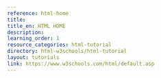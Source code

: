 ```yaml
---
reference: html-home
title:
title_en: HTML HOME
description:
learning_order: 1
resource_categories: html-tutorial
directory: html-w3schools/html-tutorial
layout: tutorials
link: https://www.w3schools.com/html/default.asp
---
```


